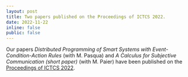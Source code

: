 ```yaml
---
layout: post
title: Two papers published on the Proceedings of ICTCS 2022.
date: 2022-11-22
inline: false
public: false
---
```


Our papers *Distributed Programming of Smart Systems with Event-Condition-Action Rules* (with M. Pasqua) and *A Calculus for Subjective Communication (short paper)* (with M. Paier) have been published on the [Proceedings of ICTCS 2022](https://ceur-ws.org/Vol-3284/).
